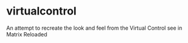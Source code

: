 # virtualcontrol
An attempt to recreate the look and feel from the Virtual Control see in Matrix Reloaded
